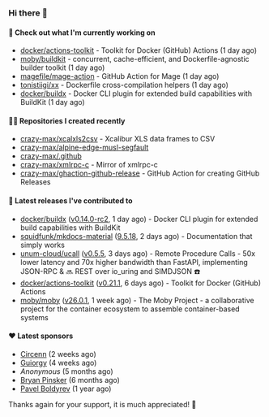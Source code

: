 ### Hi there 👋

#### 👷 Check out what I'm currently working on

- [docker/actions-toolkit](https://github.com/docker/actions-toolkit) - Toolkit for Docker (GitHub) Actions (1 day ago)
- [moby/buildkit](https://github.com/moby/buildkit) - concurrent, cache-efficient, and Dockerfile-agnostic builder toolkit (1 day ago)
- [magefile/mage-action](https://github.com/magefile/mage-action) - GitHub Action for Mage (1 day ago)
- [tonistiigi/xx](https://github.com/tonistiigi/xx) - Dockerfile cross-compilation helpers (1 day ago)
- [docker/buildx](https://github.com/docker/buildx) - Docker CLI plugin for extended build capabilities with BuildKit (1 day ago)

#### 👨‍💻 Repositories I created recently

- [crazy-max/xcalxls2csv](https://github.com/crazy-max/xcalxls2csv) - Xcalibur XLS data frames to CSV
- [crazy-max/alpine-edge-musl-segfault](https://github.com/crazy-max/alpine-edge-musl-segfault)
- [crazy-max/.github](https://github.com/crazy-max/.github)
- [crazy-max/xmlrpc-c](https://github.com/crazy-max/xmlrpc-c) - Mirror of xmlrpc-c
- [crazy-max/ghaction-github-release](https://github.com/crazy-max/ghaction-github-release) - GitHub Action for creating GitHub Releases

#### 🚀 Latest releases I've contributed to

- [docker/buildx](https://github.com/docker/buildx) ([v0.14.0-rc2](https://github.com/docker/buildx/releases/tag/v0.14.0-rc2), 1 day ago) - Docker CLI plugin for extended build capabilities with BuildKit
- [squidfunk/mkdocs-material](https://github.com/squidfunk/mkdocs-material) ([9.5.18](https://github.com/squidfunk/mkdocs-material/releases/tag/9.5.18), 2 days ago) - Documentation that simply works
- [unum-cloud/ucall](https://github.com/unum-cloud/ucall) ([v0.5.5](https://github.com/unum-cloud/ucall/releases/tag/v0.5.5), 3 days ago) - Remote Procedure Calls  - 50x lower latency and 70x higher bandwidth than FastAPI, implementing JSON-RPC &amp; 🔜 REST over io_uring and SIMDJSON ☎️
- [docker/actions-toolkit](https://github.com/docker/actions-toolkit) ([v0.21.1](https://github.com/docker/actions-toolkit/releases/tag/v0.21.1), 6 days ago) - Toolkit for Docker (GitHub) Actions
- [moby/moby](https://github.com/moby/moby) ([v26.0.1](https://github.com/moby/moby/releases/tag/v26.0.1), 1 week ago) - The Moby Project - a collaborative project for the container ecosystem to assemble container-based systems

#### ❤️ Latest sponsors
- [Circenn](https://github.com/Circenn5130) (2 weeks ago)
- [Guiorgy](https://github.com/Guiorgy) (4 weeks ago)
- _Anonymous_ (5 months ago)
- [Bryan Pinsker](https://github.com/BryanPinsker) (6 months ago)
- [Pavel Boldyrev](https://github.com/bpg) (1 year ago)

Thanks again for your support, it is much appreciated! 🙏
